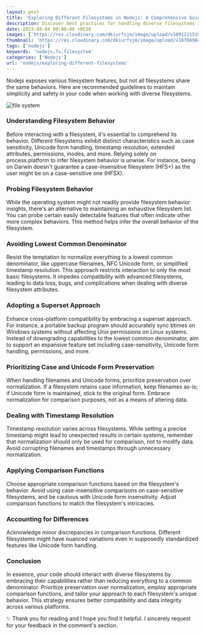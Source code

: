 ```yaml
---
layout: post
title: 'Exploring Different Filesystems in Nodejs: A Comprehensive Guide'
description: Discover best practices for handling diverse filesystems in Nodejs ensuring simplicity and safety in your code.
date: 2023-08-04 00:00:00 +0530
images: ['https://res.cloudinary.com/dkiurfsjm/image/upload/v1691221519/pexels-anete-lusina-4792288_lt95ab.jpg']
thumbnail: 'https://res.cloudinary.com/dkiurfsjm/image/upload/v1676698473/nodejs_dark_cjoudy.png'
tags: ['nodejs']
keywords: 'nodejs,fs,filesystem'
categories: ['Nodejs']
url: 'nodejs/exploring-different-filesystems'
---
```


Nodejs exposes various filesystem features, but not all filesystems share the same behaviors. Here are recommended guidelines to maintain simplicity and safety in your code when working with diverse filesystems.

![file system](https://res.cloudinary.com/dkiurfsjm/image/upload/v1691221519/pexels-anete-lusina-4792288_lt95ab.jpg)

### Understanding Filesystem Behavior

Before interacting with a filesystem, it's essential to comprehend its behavior. Different filesystems exhibit distinct characteristics such as case sensitivity, Unicode form handling, timestamp resolution, extended attributes, permissions, inodes, and more. Relying solely on process.platform to infer filesystem behavior is unwise. For instance, being on Darwin doesn't guarantee a case-insensitive filesystem (HFS+) as the user might be on a case-sensitive one (HFSX).

### Probing Filesystem Behavior

While the operating system might not readily provide filesystem behavior insights, there's an alternative to maintaining an exhaustive filesystem list. You can probe certain easily detectable features that often indicate other more complex behaviors. This method helps infer the overall behavior of the filesystem.

### Avoiding Lowest Common Denominator

Resist the temptation to normalize everything to a lowest common denominator, like uppercase filenames, NFC Unicode form, or simplified timestamp resolution. This approach restricts interaction to only the most basic filesystems. It impedes compatibility with advanced filesystems, leading to data loss, bugs, and complications when dealing with diverse filesystem attributes.

### Adopting a Superset Approach

Enhance cross-platform compatibility by embracing a superset approach. For instance, a portable backup program should accurately sync btimes on Windows systems without affecting Unix permissions on Linux systems. Instead of downgrading capabilities to the lowest common denominator, aim to support an expansive feature set including case-sensitivity, Unicode form handling, permissions, and more.

### Prioritizing Case and Unicode Form Preservation

When handling filenames and Unicode forms, prioritize preservation over normalization. If a filesystem retains case information, keep filenames as-is; if Unicode form is maintained, stick to the original form. Embrace normalization for comparison purposes, not as a means of altering data.

### Dealing with Timestamp Resolution

Timestamp resolution varies across filesystems. While setting a precise timestamp might lead to unexpected results in certain systems, remember that normalization should only be used for comparison, not to modify data. Avoid corrupting filenames and timestamps through unnecessary normalization.

### Applying Comparison Functions

Choose appropriate comparison functions based on the filesystem's behavior. Avoid using case-insensitive comparisons on case-sensitive filesystems, and be cautious with Unicode form insensitivity. Adjust comparison functions to match the filesystem's intricacies.

### Accounting for Differences

Acknowledge minor discrepancies in comparison functions. Different filesystems might have nuanced variations even in supposedly standardized features like Unicode form handling.

### Conclusion

In essence, your code should interact with diverse filesystems by embracing their capabilities rather than reducing everything to a common denominator. Prioritize preservation over normalization, employ appropriate comparison functions, and tailor your approach to each filesystem's unique behavior. This strategy ensures better compatibility and data integrity across various platforms.

✨ Thank you for reading and I hope you find it helpful. I sincerely request for your feedback in the comment's section.